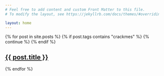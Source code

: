 ```yaml
---
# Feel free to add content and custom Front Matter to this file.
# To modify the layout, see https://jekyllrb.com/docs/themes/#overriding-theme-defaults

layout: home
---
```


{% for post in site.posts %}
  {% if post.tags contains "crackmes" %}
    {% continue %}
  {% endif %}
  <h2><a href="{{ post.url }}">{{ post.title }}</a></h2>
  <!-- Include other post details here -->
{% endfor %}

